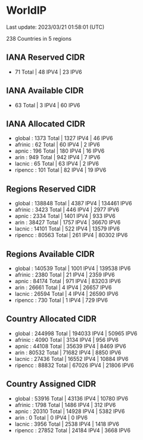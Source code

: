 # WorldIP

Last update: 2023/03/21 01:58:01 (UTC)

238 Countries in 5 regions

## IANA Reserved CIDR

- 71 Total | 48 IPV4 | 23 IPV6

## IANA Available CIDR

- 63 Total | 3 IPV4 | 60 IPV6

## IANA Allocated CIDR

- global : 1373 Total | 1327 IPV4 | 46 IPV6
- afrinic : 62 Total | 60 IPV4 | 2 IPV6
- apnic : 196 Total | 180 IPV4 | 16 IPV6
- arin : 949 Total | 942 IPV4 | 7 IPV6
- lacnic : 65 Total | 63 IPV4 | 2 IPV6
- ripencc : 101 Total | 82 IPV4 | 19 IPV6

## Regions Reserved CIDR

- global : 138848 Total | 4387 IPV4 | 134461 IPV6
- afrinic : 3423 Total | 446 IPV4 | 2977 IPV6
- apnic : 2334 Total | 1401 IPV4 | 933 IPV6
- arin : 38427 Total | 1757 IPV4 | 36670 IPV6
- lacnic : 14101 Total | 522 IPV4 | 13579 IPV6
- ripencc : 80563 Total | 261 IPV4 | 80302 IPV6

## Regions Available CIDR

- global : 140539 Total | 1001 IPV4 | 139538 IPV6
- afrinic : 2380 Total | 21 IPV4 | 2359 IPV6
- apnic : 84174 Total | 971 IPV4 | 83203 IPV6
- arin : 26661 Total | 4 IPV4 | 26657 IPV6
- lacnic : 26594 Total | 4 IPV4 | 26590 IPV6
- ripencc : 730 Total | 1 IPV4 | 729 IPV6

## Country Allocated CIDR

- global : 244998 Total | 194033 IPV4 | 50965 IPV6
- afrinic : 4090 Total | 3134 IPV4 | 956 IPV6
- apnic : 44108 Total | 35639 IPV4 | 8469 IPV6
- arin : 80532 Total | 71682 IPV4 | 8850 IPV6
- lacnic : 27436 Total | 16552 IPV4 | 10884 IPV6
- ripencc : 88832 Total | 67026 IPV4 | 21806 IPV6

## Country Assigned CIDR

- global : 53916 Total | 43136 IPV4 | 10780 IPV6
- afrinic : 1798 Total | 1486 IPV4 | 312 IPV6
- apnic : 20310 Total | 14928 IPV4 | 5382 IPV6
- arin : 0 Total | 0 IPV4 | 0 IPV6
- lacnic : 3956 Total | 2538 IPV4 | 1418 IPV6
- ripencc : 27852 Total | 24184 IPV4 | 3668 IPV6
